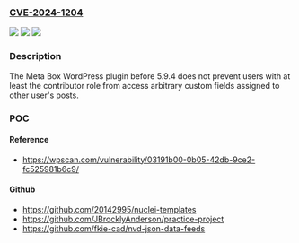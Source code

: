 ### [CVE-2024-1204](https://cve.mitre.org/cgi-bin/cvename.cgi?name=CVE-2024-1204)
![](https://img.shields.io/static/v1?label=Product&message=Meta%20Box%20&color=blue)
![](https://img.shields.io/static/v1?label=Version&message=0%20&color=brightgreen)
![](https://img.shields.io/static/v1?label=Vulnerability&message=CWE-284%20Improper%20Access%20Control&color=brightgreen)

### Description

The Meta Box  WordPress plugin before 5.9.4 does not prevent users with at least the contributor role from access arbitrary custom fields assigned to other user's posts.

### POC

#### Reference
- https://wpscan.com/vulnerability/03191b00-0b05-42db-9ce2-fc525981b6c9/

#### Github
- https://github.com/20142995/nuclei-templates
- https://github.com/JBrocklyAnderson/practice-project
- https://github.com/fkie-cad/nvd-json-data-feeds

